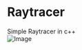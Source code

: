 # Raytracer
Simple Raytracer in c++\
![Image](https://github.com/user-attachments/assets/96a94a98-b8d8-496a-bd37-848149823ecd)
